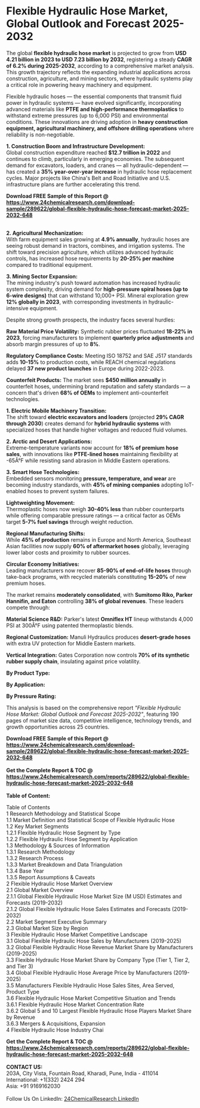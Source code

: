 <h1>Flexible Hydraulic Hose Market, Global Outlook and Forecast 2025-2032</h1><p>The global <strong>flexible hydraulic hose market</strong> is projected to grow from <strong>USD 4.21 billion in 2023 to USD 7.23 billion by 2032</strong>, registering a steady <strong>CAGR of 6.2% during 2025-2032</strong>, according to a comprehensive market analysis. This growth trajectory reflects the expanding industrial applications across construction, agriculture, and mining sectors, where hydraulic systems play a critical role in powering heavy machinery and equipment.</p><p>Flexible hydraulic hoses — the essential components that transmit fluid power in hydraulic systems — have evolved significantly, incorporating advanced materials like <strong>PTFE and high-performance thermoplastics</strong> to withstand extreme pressures (up to 6,000 PSI) and environmental conditions. These innovations are driving adoption in <strong>heavy construction equipment, agricultural machinery, and offshore drilling operations</strong> where reliability is non-negotiable.</p><p><strong>1. Construction Boom and Infrastructure Development:</strong><br>
Global construction expenditure reached <strong>$12.7 trillion in 2022</strong> and continues to climb, particularly in emerging economies. The subsequent demand for excavators, loaders, and cranes — all hydraulic-dependent — has created a <strong>35% year-over-year increase</strong> in hydraulic hose replacement cycles. Major projects like China's Belt and Road Initiative and U.S. infrastructure plans are further accelerating this trend.</p><div><b>Download FREE Sample of this Report @ 
            <a href="https://www.24chemicalresearch.com/download-sample/289622/global-flexible-hydraulic-hose-forecast-market-2025-2032-648">
            https://www.24chemicalresearch.com/download-sample/289622/global-flexible-hydraulic-hose-forecast-market-2025-2032-648</a></b></div><br><p><strong>2. Agricultural Mechanization:</strong><br>
With farm equipment sales growing at <strong>4.9% annually</strong>, hydraulic hoses are seeing robust demand in tractors, combines, and irrigation systems. The shift toward precision agriculture, which utilizes advanced hydraulic controls, has increased hose requirements by <strong>20-25% per machine</strong> compared to traditional equipment.</p><p><strong>3. Mining Sector Expansion:</strong><br>
The mining industry's push toward automation has increased hydraulic system complexity, driving demand for <strong>high-pressure spiral hoses (up to 6-wire designs)</strong> that can withstand 10,000+ PSI. Mineral exploration grew <strong>12% globally in 2023</strong>, with corresponding investments in hydraulic-intensive equipment.</p><p>Despite strong growth prospects, the industry faces several hurdles:</p><p><strong>Raw Material Price Volatility:</strong> Synthetic rubber prices fluctuated <strong>18-22% in 2023</strong>, forcing manufacturers to implement <strong>quarterly price adjustments</strong> and absorb margin pressures of up to <strong>8%</strong>.</p><p><strong>Regulatory Compliance Costs:</strong> Meeting ISO 18752 and SAE J517 standards adds <strong>10-15%</strong> to production costs, while REACH chemical regulations delayed <strong>37 new product launches</strong> in Europe during 2022-2023.</p><p><strong>Counterfeit Products:</strong> The market sees <strong>$450 million annually</strong> in counterfeit hoses, undermining brand reputation and safety standards — a concern that's driven <strong>68% of OEMs</strong> to implement anti-counterfeit technologies.</p><p><strong>1. Electric Mobile Machinery Transition:</strong><br>
The shift toward <strong>electric excavators and loaders</strong> (projected <strong>29% CAGR through 2030</strong>) creates demand for <strong>hybrid hydraulic systems</strong> with specialized hoses that handle higher voltages and reduced fluid volumes.</p><p><strong>2. Arctic and Desert Applications:</strong><br>
Extreme-temperature variants now account for <strong>18% of premium hose sales</strong>, with innovations like <strong>PTFE-lined hoses</strong> maintaining flexibility at -65Â°F while resisting sand abrasion in Middle Eastern operations.</p><p><strong>3. Smart Hose Technologies:</strong><br>
Embedded sensors monitoring <strong>pressure, temperature, and wear</strong> are becoming industry standards, with <strong>45% of mining companies</strong> adopting IoT-enabled hoses to prevent system failures.</p><p><strong>Lightweighting Movement:</strong><br>
    Thermoplastic hoses now weigh <strong>30-40% less</strong> than rubber counterparts while offering comparable pressure ratings — a critical factor as OEMs target <strong>5-7% fuel savings</strong> through weight reduction.</p><p><strong>Regional Manufacturing Shifts:</strong><br>
    While <strong>45% of production</strong> remains in Europe and North America, Southeast Asian facilities now supply <strong>60% of aftermarket hoses</strong> globally, leveraging lower labor costs and proximity to rubber sources.</p><p><strong>Circular Economy Initiatives:</strong><br>
    Leading manufacturers now recover <strong>85-90% of end-of-life hoses</strong> through take-back programs, with recycled materials constituting <strong>15-20%</strong> of new premium hoses.</p><p>The market remains <strong>moderately consolidated</strong>, with <strong>Sumitomo Riko, Parker Hannifin, and Eaton</strong> controlling <strong>38% of global revenues</strong>. These leaders compete through:</p><p><strong>Material Science R&amp;D:</strong> Parker's latest <strong>Omniflex HT</strong> lineup withstands 4,000 PSI at 300Â°F using patented thermoplastic blends.</p><p><strong>Regional Customization:</strong> Manuli Hydraulics produces <strong>desert-grade hoses</strong> with extra UV protection for Middle Eastern markets.</p><p><strong>Vertical Integration:</strong> Gates Corporation now controls <strong>70% of its synthetic rubber supply chain</strong>, insulating against price volatility.</p><p><strong>By Product Type:</strong></p><p><strong>By Application:</strong></p><p><strong>By Pressure Rating:</strong></p><p>This analysis is based on the comprehensive report <em>"Flexible Hydraulic Hose Market: Global Outlook and Forecast 2025-2032"</em>, featuring 190 pages of market size data, competitive intelligence, technology trends, and growth opportunities across 25 countries.</p><div><b>Download FREE Sample of this Report @ 
            <a href="https://www.24chemicalresearch.com/download-sample/289622/global-flexible-hydraulic-hose-forecast-market-2025-2032-648">
            https://www.24chemicalresearch.com/download-sample/289622/global-flexible-hydraulic-hose-forecast-market-2025-2032-648</a></b></div><br><div><b>Get the Complete Report & TOC @ 
            <a href="https://www.24chemicalresearch.com/reports/289622/global-flexible-hydraulic-hose-forecast-market-2025-2032-648">
            https://www.24chemicalresearch.com/reports/289622/global-flexible-hydraulic-hose-forecast-market-2025-2032-648</a></b></div><br>
            <b>Table of Content:</b><p>Table of Contents<br />
1 Research Methodology and Statistical Scope<br />
1.1 Market Definition and Statistical Scope of Flexible Hydraulic Hose<br />
1.2 Key Market Segments<br />
1.2.1 Flexible Hydraulic Hose Segment by Type<br />
1.2.2 Flexible Hydraulic Hose Segment by Application<br />
1.3 Methodology & Sources of Information<br />
1.3.1 Research Methodology<br />
1.3.2 Research Process<br />
1.3.3 Market Breakdown and Data Triangulation<br />
1.3.4 Base Year<br />
1.3.5 Report Assumptions & Caveats<br />
2 Flexible Hydraulic Hose Market Overview<br />
2.1 Global Market Overview<br />
2.1.1 Global Flexible Hydraulic Hose Market Size (M USD) Estimates and Forecasts (2019-2032)<br />
2.1.2 Global Flexible Hydraulic Hose Sales Estimates and Forecasts (2019-2032)<br />
2.2 Market Segment Executive Summary<br />
2.3 Global Market Size by Region<br />
3 Flexible Hydraulic Hose Market Competitive Landscape<br />
3.1 Global Flexible Hydraulic Hose Sales by Manufacturers (2019-2025)<br />
3.2 Global Flexible Hydraulic Hose Revenue Market Share by Manufacturers (2019-2025)<br />
3.3 Flexible Hydraulic Hose Market Share by Company Type (Tier 1, Tier 2, and Tier 3)<br />
3.4 Global Flexible Hydraulic Hose Average Price by Manufacturers (2019-2025)<br />
3.5 Manufacturers Flexible Hydraulic Hose Sales Sites, Area Served, Product Type<br />
3.6 Flexible Hydraulic Hose Market Competitive Situation and Trends<br />
3.6.1 Flexible Hydraulic Hose Market Concentration Rate<br />
3.6.2 Global 5 and 10 Largest Flexible Hydraulic Hose Players Market Share by Revenue<br />
3.6.3 Mergers & Acquisitions, Expansion<br />
4 Flexible Hydraulic Hose Industry Chai</p><div><b>Get the Complete Report & TOC @ 
            <a href="https://www.24chemicalresearch.com/reports/289622/global-flexible-hydraulic-hose-forecast-market-2025-2032-648">
            https://www.24chemicalresearch.com/reports/289622/global-flexible-hydraulic-hose-forecast-market-2025-2032-648</a></b></div><br><b>CONTACT US:</b><br>
            203A, City Vista, Fountain Road, Kharadi, Pune, India - 411014<br>
            International: +1(332) 2424 294<br>
            Asia: +91 9169162030 <br><br>
            Follow Us On LinkedIn: <a href="https://www.linkedin.com/company/24chemicalresearch/">24ChemicalResearch LinkedIn</a>